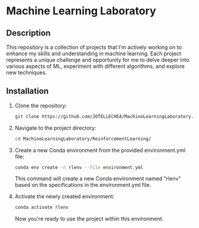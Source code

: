 # Machine Learning Laboratory

## Description

This repository is a collection of projects that I'm actively working on to enhance my skills and understanding in machine learning. Each project represents a unique challenge and opportunity for me to delve deeper into various aspects of ML, experiment with different algorithms, and explore new techniques.

## Installation

1. Clone the repository:

   ```bash
   git clone https://github.com/JOTELLECHEA/MachineLearningLaboratory.git

   ```

2. Navigate to the project directory:
   ```bash
   cd MachineLearningLaboratory/ReinforcementLearning/
   ```
3. Create a new Conda environment from the provided environment.yml file:

   ```bash
   conda env create -n rlenv --file environment.yml
   ```

   This command will create a new Conda environment named "rlenv" based on the specifications in the environment.yml file.

4. Activate the newly created environment:
   ```bash
   conda activate rlenv
   ```
   Now you're ready to use the project within this environment.
